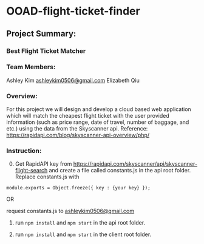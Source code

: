 # OOAD-flight-ticket-finder


## Project Summary:

### Best Flight Ticket Matcher


### Team Members: 
Ashley Kim ashleykim0506@gmail.com
Elizabeth Qiu


### Overview: 

For this project we will design and develop a cloud based web application which will match the cheapest flight ticket 
with the user provided information (such as price range, date of travel, number of baggage, and etc.) using the data 
from the Skyscanner api. Reference: https://rapidapi.com/blog/skyscanner-api-overview/php/


### Instruction:

0. Get RapidAPI key from https://rapidapi.com/skyscanner/api/skyscanner-flight-search and create a file called constants.js
in the api root folder. Replace constants.js with 

`module.exports = Object.freeze({
    key : {your key}
});`

OR

request constants.js to ashleykim0506@gmail.com


1. run `npm install` and `npm start` in the api root folder.

2. run `npm install` and `npm start` in the client root folder.
